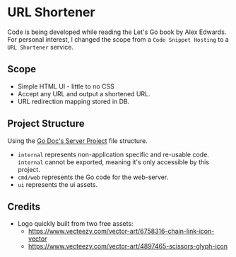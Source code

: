 # URL Shortener
Code is being developed while reading the Let's Go book by Alex Edwards.
For personal interest, I changed the scope from a `Code Snippet Hosting` to a `URL Shortener` service.

## Scope

- Simple HTML UI - little to no CSS
- Accept any URL and output a shortened URL.
- URL redirection mapping stored in DB.

## Project Structure

Using the [Go Doc's Server Project](https://go.dev/doc/modules/layout#server-project) file structure.

- `internal` represents non-application specific and re-usable code. 
`internal` cannot be exported, meaning it's only accessible by this project. 
- `cmd/web` represents the Go code for the web-server.
- `ui` represents the ui assets.

## Credits

- Logo quickly built from two free assets:
  - https://www.vecteezy.com/vector-art/6758316-chain-link-icon-vector
  - https://www.vecteezy.com/vector-art/4897465-scissors-glyph-icon